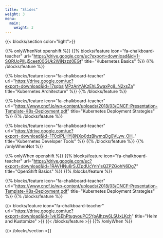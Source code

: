 ```yaml
---
title: "Slides"
weight: 3
menu:
  main:
    weight: 3
---
```


{{< blocks/section color="light">}}

{{% onlyWhenNot openshift %}}
{{% blocks/feature icon="fa-chalkboard-teacher" url="https://drive.google.com/uc?export=download&id=1-SQRUoPllLj5ceet00GUk2WiNzzd0EGt" title="Kubernetes Basics" %}}
{{% /blocks/feature %}}

{{% blocks/feature icon="fa-chalkboard-teacher" url="https://drive.google.com/uc?export=download&id=17sqbsjMPzAnYAKzEhL5waxPg8_N2xsZa" title="Kubernetes Architecture" %}}
{{% /blocks/feature %}}

{{% blocks/feature icon="fa-chalkboard-teacher" url="https://www.cncf.io/wp-content/uploads/2018/03/CNCF-Presentation-Template-K8s-Deployment.pdf" title="Kubernetes Deployment Strategies" %}}
{{% /blocks/feature %}}

{{% blocks/feature icon="fa-chalkboard-teacher" url="https://drive.google.com/uc?export=download&id=1T0ciPLHYj8NXp0dzBiwmqDg0VLyw_OH_" title="Kubernetes Developer Tools" %}}
{{% /blocks/feature %}}
{{% /onlyWhenNot %}}

{{% onlyWhen openshift %}}
{{% blocks/feature icon="fa-chalkboard-teacher" url="https://drive.google.com/uc?export=download&id=1RAVHNu8rSJZpdUcYnh1sQZPZGohN6Dg7" title="OpenShift Basics" %}}
{{% /blocks/feature %}}

{{% blocks/feature icon="fa-chalkboard-teacher" url="https://www.cncf.io/wp-content/uploads/2018/03/CNCF-Presentation-Template-K8s-Deployment.pdf" title="Kubernetes Deployment Strategies" %}}
{{% /blocks/feature %}}

{{< blocks/feature icon="fa-chalkboard-teacher" url="https://drive.google.com/uc?export=download&id=1vk1SEhPtugvouPC5YpAlhzw6LSUxLKch" title="Helm and Kustomize" >}}
{{< /blocks/feature >}}
{{% /onlyWhen %}}

{{< /blocks/section >}}
